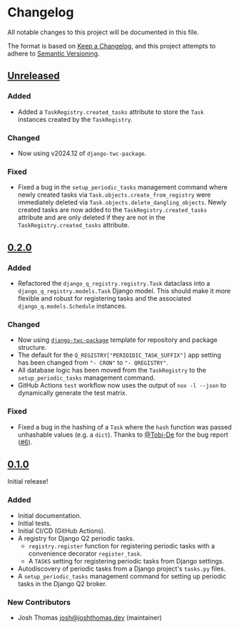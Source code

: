 # Changelog

All notable changes to this project will be documented in this file.

The format is based on [Keep a Changelog](https://keepachangelog.com/en/1.0.0/),
and this project attempts to adhere to [Semantic Versioning](https://semver.org/spec/v2.0.0.html).

<!--
## [${version}]
### Added - for new features
### Changed - for changes in existing functionality
### Deprecated - for soon-to-be removed features
### Removed - for now removed features
### Fixed - for any bug fixes
### Security - in case of vulnerabilities
[${version}]: https://github.com/westerveltco/django-q-registry/releases/tag/v${version}
-->
## [Unreleased]

### Added

- Added a `TaskRegistry.created_tasks` attribute to store the `Task` instances created by the `TaskRegistry`.

### Changed

- Now using v2024.12 of `django-twc-package`.

### Fixed

- Fixed a bug in the `setup_periodic_tasks` management command where newly created tasks via `Task.objects.create_from_registry` were immediately deleted via `Task.objects.delete_dangling_objects`. Newly created tasks are now added to the `TaskRegistry.created_tasks` attribute and are only deleted if they are not in the `TaskRegistry.created_tasks` attribute.

## [0.2.0]

### Added

- Refactored the `django_q_registry.registry.Task` dataclass into a `django_q_registry.models.Task` Django model. This should make it more flexible and robust for registering tasks and the associated `django_q.models.Schedule` instances.

### Changed

- Now using [`django-twc-package`](https://github.com/westerveltco/django-twc-package) template for repository and package structure.
- The default for the `Q_REGISTRY["PERIOIDIC_TASK_SUFFIX"]` app setting has been changed from `"- CRON"` to `"- QREGISTRY"`.
- All database logic has been moved from the `TaskRegistry` to the `setup_periodic_tasks` management command.
- GitHub Actions `test` workflow now uses the output of `nox -l --json` to dynamically generate the test matrix.

### Fixed

- Fixed a bug in the hashing of a `Task` where the `hash` function was passed unhashable values (e.g. a `dict`). Thanks to [@Tobi-De](https://github.com/Tobi-De) for the bug report ([#6](https://github.com/westerveltco/django-q-registry/issues/6)).

## [0.1.0]

Initial release!

### Added

- Initial documentation.
- Initial tests.
- Initial CI/CD (GitHub Actions).
- A registry for Django Q2 periodic tasks.
  - `registry.register` function for registering periodic tasks with a convenience decorator `register_task`.
  - A `TASKS` setting for registering periodic tasks from Django settings.
- Autodiscovery of periodic tasks from a Django project's `tasks.py` files.
- A `setup_periodic_tasks` management command for setting up periodic tasks in the Django Q2 broker.

### New Contributors

- Josh Thomas <josh@joshthomas.dev> (maintainer)

[unreleased]: https://github.com/westerveltco/django-q-registry/compare/v0.2.0...HEAD
[0.1.0]: https://github.com/westerveltco/django-q-registry/releases/tag/v0.1.0
[0.2.0]: https://github.com/westerveltco/django-q-registry/releases/tag/v0.2.0
